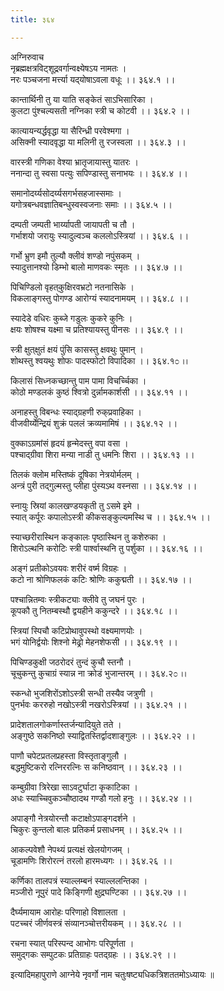 ```yaml
---
title: ३६४

---
```

अग्निरुवाच  
नृब्रह्मक्षत्रविट्शूद्रवर्गान्वक्ष्येषऽय नामतः ।  
नरः पञ्चजना मर्त्त्या यद्‌योषाऽवला वधूः ।। ३६४.१ ।।  
  
कान्तार्थिनी तु या याति सङ्केतं साऽभिसारिका ।  
कुलटा पुंश्चल्यसती नग्निका स्त्री च कोटवी ।। ३६४.२ ।।  
  
कात्यायन्यर्द्धवृद्धा या सैरिन्ध्री परवेश्मगा ।  
असिक्नी स्यादवृद्धा या मलिनी तु रजस्वला ।। ३६४.३ ।।  
  
वारस्त्री गणिका वेश्या भ्रातृजायास्तु यातरः ।  
ननान्दा तु स्वसा पत्युः सपिण्डास्तु सनाभयः ।। ३६४.४ ।।  
  
समानोदर्य्यसोदर्य्यसगर्भसहजास्समाः ।  
यगोत्रबन्धवज्ञातिबन्धुस्वस्वजनाः समाः ।। ३६४.५ ।।  
  
दम्पती जम्पती भार्य्यापती जायापती च तौ ।  
गर्भाशयो जरायुः स्यादुल्वञ्च कललोऽस्त्रियां ।। ३६४.६ ।।  
  
गर्भो भ्रुण इमौ तुल्यौ क्लीवं शण्डो नपुंसकम् ।  
स्यादुत्तानश्यो डिम्भो बालो माणवकः स्मृतः ।। ३६४.७ ।।  
  
पिचिण्डिलो वृहत्‌कुक्षिरवभ्रटो नतनासिके ।  
विकलाङ्गस्तु पोगण्ड आरोग्यं स्यादनामयम् ।। ३६४.८ ।।  
  
स्यादेडे वधिरः कुब्जे गडुलः कुकरे कुनिः ।  
क्षयः शोषश्च यक्ष्मा च प्रतिश्यायस्तु पीनसः ।। ३६४.९ ।।  
  
स्त्री क्षुत्‌क्षुतं क्षयं पुंसि कासस्तु क्षवथुः पुमान् ।  
शोथस्तु श्वयथुः शोफः पादस्फोटो विपादिका ।। ३६४.१೦ ।।  
  
किलासं सिध्नकच्छान्तु पाम पामा विचर्च्चिका ।  
कोठो मण्डलकं कुष्ठं श्वित्रो दुर्न्नामकार्शसी ।। ३६४.११ ।।  
  
अनाहस्तु विबन्धः स्याद्‌ग्रहणी रुक्‌प्रवाहिका ।  
वीजवीर्य्येन्द्रियं शुक्रं पललं क्रव्यमामिषं ।। ३६४.१२ ।।  
  
वुक्काऽग्रमांसं हृदयं हृन्मेदस्तु वपा वसा ।  
पश्चाद्ग्रीवा शिरा मन्या नाडी तु धमनिः शिरा ।। ३६४.१३ ।।  
  
तिलकं क्लोम मस्तिष्कं दूषिका नेत्रयोर्मलम् ।  
अन्त्रं पुरी तद्‌गुल्मस्तु प्लीहा पुंस्यऽथ वस्नसा ।। ३६४.१४ ।।  
  
स्नायुः स्रियां कालखण्डयकृती तु ऽसमे इमे ।  
स्यात् कर्पूरः कपालोऽस्त्री कीकसङ्कुल्यमस्थि च ।। ३६४.१५ ।।  
  
स्याच्छरीरास्थिन कङ्कालः पृष्ठास्थिन तु कशेरुका ।  
शिरोऽल्थनि करोटिः स्त्री पार्श्वास्थनि तु पर्शुका ।। ३६४.१६ ।।  
  
अङ्गं प्रतीकोऽवयवः शरीरं वर्ष्म विग्रहः ।  
कटो ना श्रोणिफलकं कटिः श्रोणिः ककुद्मती ।। ३६४.१७ ।।  
  
पश्चान्नितम्वः स्त्रीकट्याः क्लीवे तु जघनं पुरः ।  
कूपकौ तु नितम्बस्थौ द्वयहीने ककुन्दरे ।। ३६४.१८ ।।  
  
स्त्रियां स्पिचौ कटिप्रोथावुपस्थो वक्ष्यमाणयोः ।  
भगं योनिर्द्वयोः शिश्नो मेढ्रो मेहनशेफसी ।। ३६४.१९ ।।  
  
पिचिण्डकुक्षी जठरोदरं तुन्दं कुचौ स्तनौ ।  
चूचुकन्तु कुचाग्रं स्यान्न ना क्रोडं भुजान्तरम् ।। ३६४.२೦ ।।  
  
स्कन्धो भुजशिरोंऽशोऽस्त्री सन्धी तस्यैव जत्रुणी ।  
पुनर्भवः कररुहो नखोऽस्त्री नखरोऽस्त्रियां ।। ३६४.२१ ।।  
  
प्रादेशतालगोकर्णास्तर्जन्यादियुते तते ।  
अङ्गुष्ठे सकनिष्ठो स्याद्वितस्तिर्द्वादशाङ्गुलः ।। ३६४.२२ ।।  
  
पाणौ चपेटप्रतलप्रहस्ता विस्तृताङ्गुलौ ।  
बद्धमुष्टिकरो रत्निररत्निः स कनिष्ठवान् ।। ३६४.२३ ।।  
  
कम्बुग्रीवा त्रिरेखा साऽवटुर्घाटा कृकाटिका ।  
अधः स्याच्चिवुकञ्चौष्ठादथ गण्डौ गलो हनुः ।। ३६४.२४ ।।  
  
अपाङ्गौ नेत्रयोरन्तौ कटाक्षोऽपाङ्गदर्शने ।  
चिकुरः कुन्तलो बालः प्रतिकर्म प्रसाधनम् ।। ३६४.२५ ।।  
  
आकल्पवेशौ नेपथ्यं प्रत्यक्षं खेलयोगजम् ।  
चूडामणिः शिरोरत्नं तरलो हारमध्यगः ।। ३६४.२६ ।।  
  
कर्णिका तालपत्रं स्याल्लम्बनं स्याल्ललन्तिका ।  
मञ्जीरो नूपुरं पादे किङ्गिणी क्षुद्रघण्टिका ।। ३६४.२७ ।।  
  
दैर्घ्यमायाम आरोहः परिणाहो विशालता ।  
पटच्चरं जीर्णवस्त्रं संव्यानञ्चोत्तरीयकम् ।। ३६४.२८ ।।  
  
रचना स्यात् परिस्पन्द आभोगः परिपूर्णता ।  
समुद्‌गकः सम्पुटकः प्रतिग्राहः पतद्ग्रहः ।। ३६४.२९ ।।  
  
इत्यादिमहापुराणे आग्नेये नृवर्गो नाम चतुःषष्ट्यधिकत्रिशततमोऽध्यायः ॥